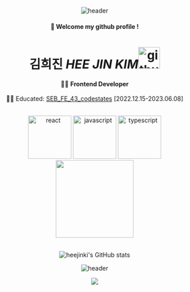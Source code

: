 <div align="center">
  
  ![header](https://capsule-render.vercel.app/api?type=waving&text=Hello%20World!&height=130&color=gradient&fontSize=25&fontColor=FFFFFF&animation=twinkling)
  
  #### :wave: Welcome my github profile !

  # 김희진 *HEE JIN KIM*<img alt="github logo" src="https://techstack-generator.vercel.app/github-icon.svg" width="50" height="50"> 


👩‍💻 **Frontend Developer** <br/><br/>
👩‍🎓 Educated: [SEB_FE_43_codestates](https://github.com/codestates-seb) [2022.12.15-2023.06.08] 
  
  <br>
<span>
<img src="https://user-images.githubusercontent.com/55175301/156929702-b74086b4-6574-47cb-8494-8304bebeaf39.svg" alt="react" width="100" height="100" />
<img src="https://user-images.githubusercontent.com/55175301/156929641-78891632-cc6c-47d6-9093-ef8587b8d132.svg" alt="javascript" width="100" height="100" />
<img src="https://user-images.githubusercontent.com/55175301/156929678-b21d4392-ebfd-491c-886c-a5c9dc24f7c2.svg" alt="typescript" width="100" height="100" />
</span>
<br>
  
  <img height="180em" src="https://github-readme-stats-eight-theta.vercel.app/api/top-langs/?username=heejinki&layout=compact&langs_count=8"/> 
  
  <br>
  <br>
  
![heejinki's GitHub stats](https://github-readme-stats.vercel.app/api?username=hihijin&show_icons=true&theme=transparent)
  
  ![header](https://capsule-render.vercel.app/api?type=waving&color=gradient&height=120&animation=fadeIn&section=footer&fontAlign=70)
 
 ![](./profile-3d-contrib/profile-green-animate.svg)
 
</div>
